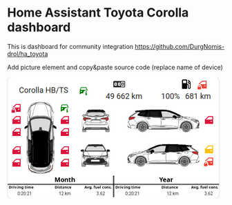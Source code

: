 # Home Assistant Toyota Corolla dashboard

This is dashboard for community integration https://github.com/DurgNomis-drol/ha_toyota

Add picture element and copy&paste source code (replace name of device)

![](img/toyota_corolla_example.png)
